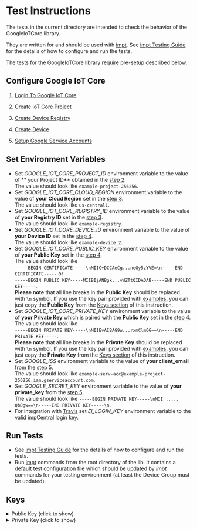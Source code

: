 # Test Instructions

The tests in the current directory are intended to check the behavior of the GoogleIoTCore library.

They are written for and should be used with [impt](https://github.com/electricimp/imp-central-impt). See [impt Testing Guide](https://github.com/electricimp/imp-central-impt/blob/master/TestingGuide.md) for the details of how to configure and run the tests.

The tests for the GoogleIoTCore library require pre-setup described below.

## Configure Google IoT Core

1. [Login To Google IoT Core](../examples/README.md#login-to-google-iot-core)

2. [Create IoT Core Project](../examples/README.md#create-iot-core-project)

3. [Create Device Registry](../examples/README.md#create-device-registry)

4. [Create Device](../examples/README.md#create-device)

5. [Setup Google Service Accounts](../examples/README.md#setup-google-service-accounts)

## Set Environment Variables

- Set *GOOGLE_IOT_CORE_PROJECT_ID* environment variable to the value of ** your Project ID** obtained in the [step 2](../examples/README.md##create-iot-core-project).\
The value should look like `example-project-256256`.
- Set *GOOGLE_IOT_CORE_CLOUD_REGION* environment variable to the value of **your Cloud Region** set in the [step 3](../examples/README.md##create-device-registry).\
The value should look like `us-central1`.
- Set *GOOGLE_IOT_CORE_REGISTRY_ID* environment variable to the value of **your Registry ID** set in the [step 3](../examples/README.md##create-device-registry).\
The value should look like `example-registry`.
- Set *GOOGLE_IOT_CORE_DEVICE_ID* environment variable to the value of **your Device ID** set in the [step 4](../examples/README.md##create-device).\
The value should look like `example-device_2`.
- Set *GOOGLE_IOT_CORE_PUBLIC_KEY* environment variable to the value of **your Public Key** set in the [step 4](../examples/README.md##create-device).\
The value should look like\
`-----BEGIN CERTIFICATE-----\nMIIC+DCCAeCg...neGy5zYVE=\n-----END CERTIFICATE-----` or\
`-----BEGIN PUBLIC KEY-----MIIBIjANBgk...vWZTtQIDAQAB-----END PUBLIC KEY-----`.\
**Please note** that all line breaks in the **Public Key** should be replaced with `\n` symbol.
If you use the key pair provided with [examples](../examples), you can just copy the **Public Key** from the [Keys section](#keys) of this instruction.
- Set *GOOGLE_IOT_CORE_PRIVATE_KEY* environment variable to the value of **your Private Key** which is paired with the **Public Key** set in the [step 4](../examples/README.md##create-device).\
The value should look like\
`-----BEGIN PRIVATE KEY-----\nMIIEvAIBAG9w...rxmClmOG==\n-----END PRIVATE KEY-----`.\
**Please note** that all line breaks in the **Private Key** should be replaced with `\n` symbol.
If you use the key pair provided with [examples](../examples), you can just copy the **Private Key** from the [Keys section](#keys) of this instruction.
- Set *GOOGLE_ISS* environment variable to the value of **your client_email** from the [step 5](../examples/README.md#setup-google-service-accounts).\
The value should look like `example-serv-acc@example-project-256256.iam.gserviceaccount.com`.
- Set *GOOGLE_SECRET_KEY* environment variable to the value of **your private_key** from the [step 5](../examples/README.md#setup-google-service-accounts).\
The value should look like `-----BEGIN PRIVATE KEY-----\nMII ..... QbDgw==\n-----END PRIVATE KEY-----\n`.
- For integration with [Travis](https://travis-ci.org) set *EI_LOGIN_KEY* environment variable to the valid impCentral login key.

## Run Tests

- See [impt Testing Guide](https://github.com/electricimp/imp-central-impt/blob/master/TestingGuide.md) for the details of how to configure and run the tests.
- Run [impt](https://github.com/electricimp/imp-central-impt) commands from the root directory of the lib. It contains a default test configuration file which should be updated by *impt* commands for your testing environment (at least the Device Group must be updated).

## Keys

<details><summary>Public Key (click to show)</summary>
<p>

`-----BEGIN CERTIFICATE-----\nMIIDFzCCAf+gAwIBAgIJALowvBjh6589MA0GCSqGSIb3DQEBBQUAMBExDzANBgNV\nBAMTBnVudXNlZDAeFw0xODA5MDIxNzUzNDBaFw0xODEwMDIxNzUzNDBaMBExDzAN\nBgNVBAMTBnVudXNlZDCCASIwDQYJKoZIhvcNAQEBBQADggEPADCCAQoCggEBALBp\nv1Y/xwdmyZPRCDosWboJ2K3RPMhQkC8BHqYEvDY5qRDc7zluUaJA260TzVFWI79Z\n98NAOH+Bx3j/7cVnuniRSbSInIg25GDCLHrP9dWBoIytxiekaR/C5aP5HDhaf5Ik\nTHbxhy7C8s8IY1sV+h0dXSliNz2hVcJ35nJbNTzP41AAErc6l+owY/jogsApb2ze\n68siSFekYe1SQKENUMlwWQAG8xtv7zXar6GCf+14I/bdQPGu9+7pIS2ys6XrMRV9\n3F2JApORuIgENYpczkvnQp/reUv5oOiiUwHnuLDKuIKWUzJCVUh0rnHI6L7D7Udh\nggkgD/2JAANQhB3KXtsCAwEAAaNyMHAwHQYDVR0OBBYEFIhBqwJH1m1cKf53Z9Cp\n5X4cdTRIMEEGA1UdIwQ6MDiAFIhBqwJH1m1cKf53Z9Cp5X4cdTRIoRWkEzARMQ8w\nDQYDVQQDEwZ1bnVzZWSCCQC6MLwY4eufPTAMBgNVHRMEBTADAQH/MA0GCSqGSIb3\nDQEBBQUAA4IBAQCsl+6wFvszKoh9dCfznFExLJZfS74VW1acD2f4gtETd02oGAOp\nQZ+wwyobDB1bcBpx7MJZkiDKpAVK/N7SPr1zJdLgHAPbI5sNu4ybRO4xkTo0UVpo\nooAN9xHd+3xrp9T+TGbAJTZSekQ7FFjW3plonxpzhMnP8baRvHPUyq1TRAc3MZV7\ncIguFK6rkr63RW4ZKeH4TUYjpOrx7DehZdLDT9zXREORLE1RGUSYvPHXTYdyBw87\nkiaJqUqS8cC3ipCGcZLyYWHT6nyOBZLxrwXslgw8XOnP+NsFZzz6ROhQmrKq1GuM\nJoBd+YLRFPWjclUMDYJyQUnUaihZ9OUE8BPy\n-----END CERTIFICATE-----`

</p>
</details>

<details><summary>Private Key (click to show)</summary>
<p>

`-----BEGIN RSA PRIVATE KEY-----\nMIIEogIBAAKCAQEAsGm/Vj/HB2bJk9EIOixZugnYrdE8yFCQLwEepgS8NjmpENzv\nOW5RokDbrRPNUVYjv1n3w0A4f4HHeP/txWe6eJFJtIiciDbkYMIses/11YGgjK3G\nJ6RpH8Llo/kcOFp/kiRMdvGHLsLyzwhjWxX6HR1dKWI3PaFVwnfmcls1PM/jUAAS\ntzqX6jBj+OiCwClvbN7ryyJIV6Rh7VJAoQ1QyXBZAAbzG2/vNdqvoYJ/7Xgj9t1A\n8a737ukhLbKzpesxFX3cXYkCk5G4iAQ1ilzOS+dCn+t5S/mg6KJTAee4sMq4gpZT\nMkJVSHSuccjovsPtR2GCCSAP/YkAA1CEHcpe2wIDAQABAoIBAFCjdd+x9YNPm9Li\nmPUmcrlUaORDIZqbIN0rkNvojDPpNXvM0dkZsV0Ocpvx0kdcrah5MoTgpTK7mveX\nXROAL7+PAfbw/0RQeyIzf+t/herbfwzvHgXe5GKtTxUd+KVV0Lx3tTAlhVp9qEm0\nlt369MI8OuqAx6l3RuFGt2MMiBBMYE+4P6blRSAO+YuzxkcE/oUYLiN34DMl83vl\nwKLJ/tb8qdb4Tdu77Sf+LIwKL2LTCDgXOfVaXI/or+9ojh33ENl73Y2SBzqQHQOX\nInRJYuU59lm1pOB0gCTkdq0FdYNzXFw3IcYqdooFHDF2txy24uF2/riaFv0FzwPK\nqOpxkvECgYEA2biS5KD1nEN6S3Wtc2i7+N0oK5asnvf2ObfG1jU4REX+6LTtixz7\nDrdlcmRtmnp9faVdnxoEY1SV92tY5vtpuBdEvdqmOEIT0icFUY4I7mhJGeeEyFHS\ndgxsCVmGsbM4BW6WEKbz+bd/kEPQp1O9a2Mkn1z+0SFyezJER7G1S1kCgYEAz23x\nAnGHRVqjP2F0sQaTVSFb2XXKXBZZcHad/284LBkbLCdtwtmrbtAS8X0dr6EE5T0J\nYMV8tWGhnxbWNcoSUmNR3euHtpTe6+kQ0Z4a/C2mPy5QKP+/Q96o0b3yaKITmkqA\nItiXHgZ/FaELmzp8jQyQxGyp13UMDNcMsQI5WVMCgYBatqatj8sGAq9vxWYxkc/Q\nDwVvs+XUjmgPAF1eXupEuA1PlCLtNXP9W7hvAx0Poj2rHj11zvdJE7MwVY/DHbmc\ntEU1/WYIRq/PfeafZlieTOE4Y9hVRpI0EVTqSFzwqUWMLdlkssswnp4N09OaBDAG\nEFbv92VMaW0zm2wLmyV4cQKBgDecP/rpuNxNGmsJk6FKJAG0uc0pGSFrFHtkMaOj\ni6m26WQDBhgxBxbkTc/UPTsyrf9PR85b4700+YGPO8qb7CGOYwpd9LpsWv9gMpQg\nERf+nQ1fOzpipkJp1VS12eFXYm4A/y1YZ9sy3qtLy7LIEVA3SDCA+V+8D4j5tntW\nH03lAoGAPlS+p6LPw2zlAYPszqjdCyhiMkWQOT3XsOjgRve9BtBSWoILTHvCsiPt\n8VWdxbO8hXbxsCJQO3vgRr5IkADr8ttiBStycpq5g6vFrJ33tR5YjNTl77yWtArg\nyyxSTL9CjcQ27q2GKnco9P+9Y4C8awFGWloIcXoDUjwmZbSIAT4=\n-----END RSA PRIVATE KEY-----`

</p>
</details>
